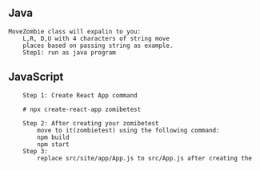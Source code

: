 ## Java
    MoveZombie class will expalin to you:
        L,R, D,U with 4 characters of string move 
        places based on passing string as example.
        Step1: run as java program

## JavaScript
        Step 1: Create React App command

        # npx create-react-app zomibetest

        Step 2: After creating your zomibetest
            move to it(zombietest) using the following command:
            npm build
            npm start
        Step 3:
            replace src/site/app/App.js to src/App.js after creating the 